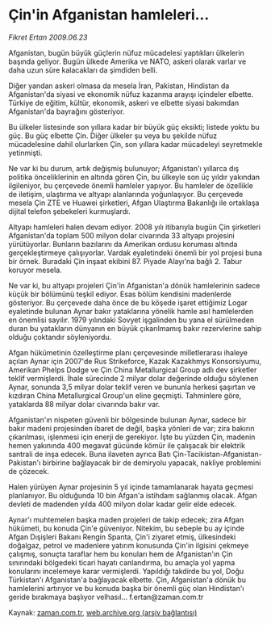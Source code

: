 # Çin'in Afganistan hamleleri...

*Fikret Ertan 2009.06.23*

<tr><td class="metin" colspan="2" style="padding-top: 20px; padding-left: 5px; padding-right: 10px;">Afganistan, bugün büyük güçlerin nüfuz mücadelesi yaptıkları ülkelerin başında geliyor. Bugün ülkede Amerika ve NATO, askeri olarak varlar ve daha uzun süre kalacakları da şimdiden belli.</td></tr><tr><td class="metin" colspan="2" style="padding-top: 20px; padding-left: 5px; padding-right: 10px;"><p> Diğer yandan askeri olmasa da mesela İran, Pakistan, Hindistan da Afganistan'da siyasi ve ekonomik nüfuz kazanma arayışı içindeler elbette. Türkiye de eğitim, kültür, ekonomik, askeri ve elbette siyasi bakımdan Afganistan'da bayrağını gösteriyor.
<p> Bu ülkeler listesinde son yıllara kadar bir büyük güç eksikti; listede yoktu bu güç. Bu güç elbette Çin. Diğer ülkeler şu veya bu şekilde nüfuz mücadelesine dahil olurlarken Çin, son yıllara kadar mücadeleyi seyretmekle yetinmişti.
<p> Ne var ki bu durum, artık değişmiş bulunuyor; Afganistan'ı yıllarca dış politika önceliklerinin en altında gören Çin, bu ülkeyle son üç yıldır yakından ilgileniyor, bu çerçevede önemli hamleler yapıyor. Bu hamleler de özellikle de iletişim, ulaştırma ve altyapı alanlarında yoğunlaşıyor. Bu çerçevede mesela Çin ZTE ve Huawei şirketleri, Afgan Ulaştırma Bakanlığı ile ortaklaşa dijital telefon şebekeleri kurmuşlardı.
<p> Altyapı hamleleri halen devam ediyor. 2008 yılı itibarıyla bugün Çin şirketleri Afganistan'da toplam 500 milyon dolar civarında 33 altyapı projesini yürütüyorlar. Bunların bazılarını da Amerikan ordusu koruması altında gerçekleştirmeye çalışıyorlar. Vardak eyaletindeki önemli bir yol projesi buna bir örnek. Buradaki Çin inşaat ekibini 87. Piyade Alayı'na bağlı 2. Tabur koruyor mesela.
<p> Ne var ki, bu altyapı projeleri Çin'in Afganistan'a dönük hamlelerinin sadece küçük bir bölümünü teşkil ediyor. Esas bölüm kendisini madenlerde gösteriyor. Bu çerçevede daha önce de bu köşede işaret ettiğimiz Logar eyaletinde bulunan Aynar bakır yataklarına yönelik hamle asıl hamlelerden en önemlisi sayılır. 1979 yılındaki Sovyet işgalinden bu yana el sürülmeden duran bu yatakların dünyanın en büyük çıkarılmamış bakır rezervlerine sahip olduğu çoktandır söyleniyordu.
<p> Afgan hükümetinin özelleştirme planı çerçevesinde milletlerarası ihaleye açılan Aynar için 2007'de Rus Strikeforce, Kazak Kazakhmys Konsorsiyumu, Amerikan Phelps Dodge ve Çin China Metallurgical Group adlı dev şirketler teklif vermişlerdi. İhale sürecinde 2 milyar dolar değerinde olduğu söylenen Aynar, sonunda 3,5 milyar dolar teklif veren ve bununla herkesi şaşırtan ve kızdıran China Metallurgical Group'un eline geçmişti. Tahminlere göre, yataklarda 88 milyar dolar civarında bakır var.
<p> Afganistan'ın nispeten güvenli bir bölgesinde bulunan Aynar, sadece bir bakır madeni projesinden ibaret de değil, başka yönleri de var; zira bakırın çıkarılması, işlenmesi için enerji de gerekiyor. İşte bu yüzden Çin, madenin hemen yakınında 400 megavat gücünde kömür ile çalışacak bir elektrik santrali de inşa edecek. Buna ilaveten ayrıca Batı Çin-Tacikistan-Afganistan-Pakistan'ı birbirine bağlayacak bir de demiryolu yapacak, nakliye problemini de çözecek.
<p> Halen yürüyen Aynar projesinin 5 yıl içinde tamamlanarak hayata geçmesi planlanıyor. Bu olduğunda 10 bin Afgan'a istihdam sağlanmış olacak. Afgan devleti de madenden yılda 400 milyon dolar kadar gelir elde edecek.
<p> Aynar'ı muhtemelen başka maden projeleri de takip edecek; zira Afgan hükümeti, bu konuda Çin'e güveniyor. Nitekim, bu sebeple bu ay içinde Afgan Dışişleri Bakanı Rengin Spanta, Çin'i ziyaret etmiş, ülkesindeki doğalgaz, petrol ve madenlere yatırım konusunda Çin'in ilgisini çekmeye çalışmış, sonuçta taraflar hem bu konuları hem de Afganistan'ın Çin sınırındaki bölgedeki ticari hayatı canlandırma, bu amaçla yol yapma konularını incelemeye karar vermişlerdi. Yapıldığı takdirde bu yol, Doğu Türkistan'ı Afganistan'a bağlayacak elbette. Çin, Afganistan'a dönük bu hamlelerini artırıyor ve bu konuda başka bir önemli güç olan Hindistan'ı geride bırakmaya başlıyor velhasıl... f.ertan@zaman.com.tr<br/></p></p></p></p></p></p></p></p></p></td></tr>

Kaynak: [zaman.com.tr](http://zaman.com.tr/yazar.do?yazino=861892), [web.archive.org (arşiv bağlantısı)](http://web.archive.org/web/20090627055920/http://www.zaman.com.tr:80/yazar.do?yazino=861892)
